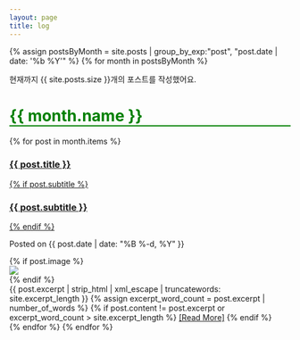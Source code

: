 ```yaml
---
layout: page
title: log
---
```


{% assign postsByMonth = site.posts | group_by_exp:"post", "post.date | date: '%b %Y'" %}
{% for month in postsByMonth %}
<div class="timeline_introduce">현재까지 {{ site.posts.size }}개의 포스트를 작성했어요.</div>

<h1 style="color:green; border-bottom:2px solid green" id="{{ month.name | slugify }}" class="archive__subtitle">{{ month.name }}</h1>

{% for post in month.items %}

<div class="posts-list">
    <article class="post-preview">
        <a href="{{ post.url | prepend: site.baseurl }}">
            <h3 class="post-title">{{ post.title }}</h3>
            {% if post.subtitle %}
            <h3 class="post-subtitle">
                {{ post.subtitle }}
            </h3>
            {% endif %}
        </a>
        <p class="post-meta">
            Posted on {{ post.date | date: "%B %-d, %Y" }}
        </p>
        <div class="post-entry-container">
            {% if post.image %}
            <div class="post-image">
                <a href="{{ post.url | prepend: site.baseurl }}">
                    <img src="{{ post.image }}">
                </a>
            </div>
            {% endif %}
            <div class="post-entry">
                {{ post.excerpt | strip_html | xml_escape | truncatewords: site.excerpt_length }}
                {% assign excerpt_word_count = post.excerpt | number_of_words %}
                {% if post.content != post.excerpt or excerpt_word_count > site.excerpt_length %}
                <a href="{{ post.url | prepend: site.baseurl }}" class="post-read-more">[Read&nbsp;More]</a>
                {% endif %}
            </div>
        </div>
    </article>
</div>
  {% endfor %}
{% endfor %}

